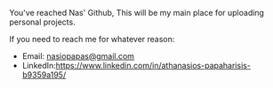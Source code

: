 You've reached Nas' Github,
This will be my main place for uploading personal projects.

If you need to reach me for whatever reason:
   
   - Email: nasiopapas@gmail.com
   - LinkedIn:https://www.linkedin.com/in/athanasios-papaharisis-b9359a195/
    


